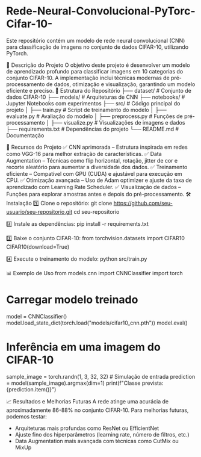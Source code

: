 # Rede-Neural-Convolucional-PyTorc-Cifar-10-
Este repositório contém um modelo de rede neural convolucional (CNN) para classificação de imagens no conjunto de dados CIFAR-10, utilizando PyTorch.


📌 Descrição do Projeto
O objetivo deste projeto é desenvolver um modelo de aprendizado profundo para classificar imagens em 10 categorias do conjunto CIFAR-10. A implementação inclui técnicas modernas de pré-processamento de dados, otimização e visualização, garantindo um modelo eficiente e preciso.
📂 Estrutura do Repositório
├── dataset/              # Conjunto de dados CIFAR-10
├── models/               # Arquiteturas de CNN
├── notebooks/            # Jupyter Notebooks com experimentos
├── src/                  # Código principal do projeto
│   ├── train.py          # Script de treinamento do modelo
│   ├── evaluate.py       # Avaliação do modelo
│   ├── preprocess.py     # Funções de pré-processamento
│   ├── visualize.py      # Visualizações de imagens e dados
├── requirements.txt      # Dependências do projeto
└── README.md             # Documentação


🚀 Recursos do Projeto
✅ CNN aprimorada – Estrutura inspirada em redes como VGG-16 para melhor extração de características.
✅ Data Augmentation – Técnicas como flip horizontal, rotação, jitter de cor e recorte aleatório para aumentar a diversidade dos dados.
✅ Treinamento eficiente – Compatível com GPU (CUDA) e ajustável para execução em CPU.
✅ Otimização avançada – Uso de Adam optimizer e ajuste da taxa de aprendizado com Learning Rate Scheduler.
✅ Visualização de dados – Funções para explorar amostras antes e depois do pré-processamento.
🛠 Instalação
1️⃣ Clone o repositório:
git clone https://github.com/seu-usuario/seu-repositorio.git
cd seu-repositorio


2️⃣ Instale as dependências:
pip install -r requirements.txt


3️⃣ Baixe o conjunto CIFAR-10:
from torchvision.datasets import CIFAR10
CIFAR10(download=True)


4️⃣ Execute o treinamento do modelo:
python src/train.py


📊 Exemplo de Uso
from models.cnn import CNNClassifier
import torch

# Carregar modelo treinado
model = CNNClassifier()
model.load_state_dict(torch.load("models/cifar10_cnn.pth"))
model.eval()

# Inferência em uma imagem do CIFAR-10
sample_image = torch.randn(1, 3, 32, 32)  # Simulação de entrada
prediction = model(sample_image).argmax(dim=1)
print(f"Classe prevista: {prediction.item()}")


📈 Resultados e Melhorias Futuras
A rede atinge uma acurácia de aproximadamente 86-88% no conjunto CIFAR-10.
Para melhorias futuras, podemos testar:
- Arquiteturas mais profundas como ResNet ou EfficientNet
- Ajuste fino dos hiperparâmetros (learning rate, número de filtros, etc.)
- Data Augmentation mais avançada com técnicas como CutMix ou MixUp
